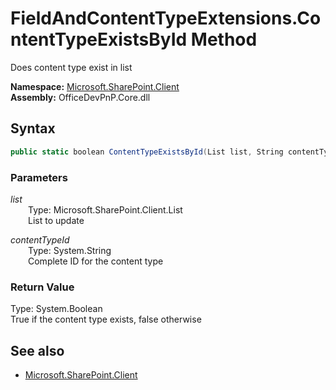 # FieldAndContentTypeExtensions.ContentTypeExistsById Method  
Does content type exist in list  

**Namespace:** [Microsoft.SharePoint.Client](Microsoft.SharePoint.Client.md)  
**Assembly:** OfficeDevPnP.Core.dll  
## Syntax
```C#
public static boolean ContentTypeExistsById(List list, String contentTypeId)
```
### Parameters
*list*  
&emsp;&emsp;Type: Microsoft.SharePoint.Client.List  
&emsp;&emsp;List to update  
  
*contentTypeId*  
&emsp;&emsp;Type: System.String  
&emsp;&emsp;Complete ID for the content type  
  
### Return Value
Type: System.Boolean  
True if the content type exists, false otherwise

## See also
- [Microsoft.SharePoint.Client](Microsoft.SharePoint.Client.md)
